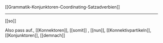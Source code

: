 [[Grammatik-Konjunktoren-Coordinating-Satzadverbien]]

---

[[so]]

Also pass auf., [[Konnektoren]], [[somit]]
, [[nun]], [[Konnektivpartikeln]], [[Konjunktoren]], [[demnach]]